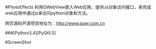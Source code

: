 #PhotoEffects
利用QWebView嵌入Web应用，提供Js对象访问接口，来完成web应用中通过js来访问python对象和方法。

网页源码开源项目地址为：http://www.pper.com.cn

###[Python3.4][PyQt5.5]

#ScreenShot

<img class="alignnone size-medium" src="http://irony.coding.me/static/images/PhotoEffects1.jpg" alt="" />
<img class="alignnone size-medium" src="http://irony.coding.me/static/images/PhotoEffects2.jpg" alt="" />
<img class="alignnone size-medium" src="http://irony.coding.me/static/images/PhotoEffects3.jpg" alt="" />
<img class="alignnone size-medium" src="http://irony.coding.me/static/images/PhotoEffects4.jpg" alt="" />
<img class="alignnone size-medium" src="http://irony.coding.me/static/images/PhotoEffects5.jpg" alt="" />
<img class="alignnone size-medium" src="http://irony.coding.me/static/images/PhotoEffects6.jpg" alt="" />
<img class="alignnone size-medium" src="http://irony.coding.me/static/images/PhotoEffects7.jpg" alt="" />